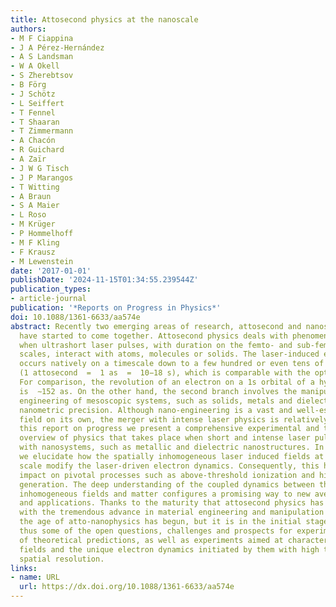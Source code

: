 ```yaml
---
title: Attosecond physics at the nanoscale
authors:
- M F Ciappina
- J A Pérez-Hernández
- A S Landsman
- W A Okell
- S Zherebtsov
- B Förg
- J Schötz
- L Seiffert
- T Fennel
- T Shaaran
- T Zimmermann
- A Chacón
- R Guichard
- A Zaïr
- J W G Tisch
- J P Marangos
- T Witting
- A Braun
- S A Maier
- L Roso
- M Krüger
- P Hommelhoff
- M F Kling
- F Krausz
- M Lewenstein
date: '2017-01-01'
publishDate: '2024-11-15T01:34:55.239544Z'
publication_types:
- article-journal
publication: '*Reports on Progress in Physics*'
doi: 10.1088/1361-6633/aa574e
abstract: Recently two emerging areas of research, attosecond and nanoscale physics,
  have started to come together. Attosecond physics deals with phenomena occurring
  when ultrashort laser pulses, with duration on the femto- and sub-femtosecond time
  scales, interact with atoms, molecules or solids. The laser-induced electron dynamics
  occurs natively on a timescale down to a few hundred or even tens of attoseconds
  (1 attosecond  =  1 as  =  10−18 s), which is comparable with the optical field.
  For comparison, the revolution of an electron on a 1s orbital of a hydrogen atom
  is  ∼152 as. On the other hand, the second branch involves the manipulation and
  engineering of mesoscopic systems, such as solids, metals and dielectrics, with
  nanometric precision. Although nano-engineering is a vast and well-established research
  field on its own, the merger with intense laser physics is relatively recent.  In
  this report on progress we present a comprehensive experimental and theoretical
  overview of physics that takes place when short and intense laser pulses interact
  with nanosystems, such as metallic and dielectric nanostructures. In particular
  we elucidate how the spatially inhomogeneous laser induced fields at a nanometer
  scale modify the laser-driven electron dynamics. Consequently, this has important
  impact on pivotal processes such as above-threshold ionization and high-order harmonic
  generation. The deep understanding of the coupled dynamics between these spatially
  inhomogeneous fields and matter configures a promising way to new avenues of research
  and applications. Thanks to the maturity that attosecond physics has reached, together
  with the tremendous advance in material engineering and manipulation techniques,
  the age of atto-nanophysics has begun, but it is in the initial stage. We present
  thus some of the open questions, challenges and prospects for experimental confirmation
  of theoretical predictions, as well as experiments aimed at characterizing the induced
  fields and the unique electron dynamics initiated by them with high temporal and
  spatial resolution.
links:
- name: URL
  url: https://dx.doi.org/10.1088/1361-6633/aa574e
---
```

